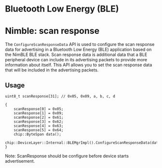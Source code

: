# Bluetooth Low Energy (BLE)

# Nimble: scan response

The `ConfigureScanResponseData` API is used to configure the
scan response data for advertising in a Bluetooth Low Energy (BLE) application
based on the NimBLE BLE stack. Scan response data is additional data that a BLE
peripheral device can include in its advertising packets to provide more
information about itself. This API allows you to set the scan response data that
will be included in the advertising packets.

## Usage
```
uint8_t scanResponse[31]; // 0x05, 0x09, a, b, c, d

{
    scanResponse[0] = 0x05;
    scanResponse[1] = 0x09;
    scanResponse[2] = 0x61;
    scanResponse[3] = 0x62;
    scanResponse[4] = 0x63;
    scanResponse[5] = 0x64;
    chip::ByteSpan data();
    chip::DeviceLayer::Internal::BLEMgrImpl().ConfigureScanResponseData(data);
}
```
Note: ScanResponse should be configure before device starts advertisement.
